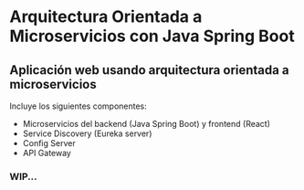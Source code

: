 # Arquitectura Orientada a Microservicios con Java Spring Boot

## Aplicación web usando arquitectura orientada a microservicios
Incluye los siguientes componentes:
- Microservicios del backend (Java Spring Boot) y frontend (React)
- Service Discovery (Eureka server)
- Config Server
- API Gateway

### WIP...
